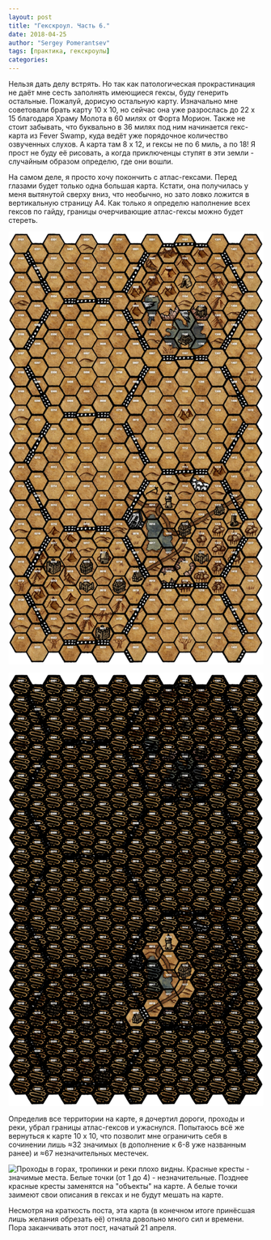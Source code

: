 ```yaml
---
layout: post
title: "Гекскроул. Часть 6."
date: 2018-04-25
author: "Sergey Pomerantsev"
tags: [практика, гекскроулы]
categories:
---
```


Нельзя дать делу встрять. Но так как патологическая прокрастинация не даёт мне сесть заполнять имеющиеся гексы, буду генерить остальные. Пожалуй, дорисую остальную карту. Изначально мне советовали брать карту 10 х 10, но сейчас она уже разрослась до 22 х 15 благодаря Храму Молота в 60 милях от Форта Морион. Также не стоит забывать, что буквально в 36 милях под ним начинается гекс-карта из Fever Swamp, куда ведёт уже порядочное количество озвученных слухов. А карта там 8 х 12, и гексы не по 6 миль, а по 18! Я прост не буду её рисовать, а когда приключенцы ступят в эти земли - случайным образом определю, где они вошли.

На самом деле, я просто хочу покончить с атлас-гексами. Перед глазами будет только одна большая карта. Кстати, она получилась у меня вытянутой сверху вниз, что необычно, но зато ловко ложится в вертикальную страницу А4. Как только я определю наполнение всех гексов по гайду, границы очерчивающие атлас-гексы можно будет стереть.

![Карта до того, как я "приступил".](/assets/images/hexcrawl_6_1.png)

![Такую карту я игрокам никогда не показывал. Места, посещённые ими за 10 сессий. Хотя, стоит сказать, что до нижней деревеньки они дошли всего за 5 реальных минут и сразу повернули обратно, а за 18+18 миль дороги ничего не встретили. Это я к тому, что нижние 4 открытых гекса можно игнорировать как "открытые".](/assets/images/hexcrawl_6_2.png)

Определив все территории на карте, я дочертил дороги, проходы и реки, убрал границы атлас-гексов и ужаснулся. Попытаюсь всё же вернуться к карте 10 х 10, что позволит мне ограничить себя в сочинении лишь ≈32 значимых (в дополнение к 6-8 уже названным ранее) и ≈67 незначительных местечек.

![Проходы в горах, тропинки и реки плохо видны. Красные кресты - значимые места. Белые точки (от 1 до 4) - незначительные. Позднее красные кресты заменятся на "объекты" на карте. А белые точки заимеют свои описания в гексах и не будут мешать на карте.](/assets/images/hexcrawl_6_3.png)

Несмотря на краткость поста, эта карта (в конечном итоге принёсшая лишь желания обрезать её) отняла довольно много сил и времени. Пора заканчивать этот пост, начатый 21 апреля.